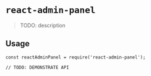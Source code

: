 # `react-admin-panel`

> TODO: description

## Usage

```
const reactAdminPanel = require('react-admin-panel');

// TODO: DEMONSTRATE API
```
